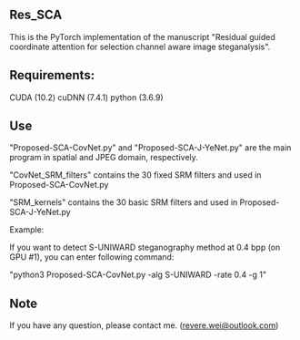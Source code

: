
## Res_SCA

This is the PyTorch implementation of the manuscript "Residual guided coordinate attention for selection channel aware image steganalysis". 

## Requirements:
CUDA (10.2)
cuDNN (7.4.1)
python (3.6.9)

## Use
"Proposed-SCA-CovNet.py" and "Proposed-SCA-J-YeNet.py" are the main program in spatial and JPEG domain, respectively. 

"CovNet_SRM_filters" contains the 30 fixed SRM filters and used in Proposed-SCA-CovNet.py 

"SRM_kernels" contains the 30 basic SRM filters and used in Proposed-SCA-J-YeNet.py 


Example: 

If you want to detect S-UNIWARD steganography method at 0.4 bpp (on GPU #1), you can enter following command:

"python3 Proposed-SCA-CovNet.py -alg S-UNIWARD -rate 0.4 -g 1"


## Note
If you have any question, please contact me. (revere.wei@outlook.com)
